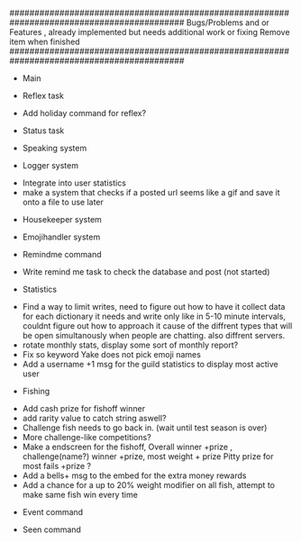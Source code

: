 ###########################################################################################
Bugs/Problems and or Features , already implemented but needs additional work or fixing
Remove item when finished
###########################################################################################

* Main

* Reflex task
- Add holiday command for reflex?

* Status task

* Speaking system

* Logger system
- Integrate into user statistics
- make a system that checks if a posted url seems like a gif and save it onto a file to use later

* Housekeeper system

* Emojihandler system

* Remindme command
- Write remind me task to check the database and post (not started)

* Statistics
- Find a way to limit writes, need to figure out how to have it collect data for each dictionary it needs and write
only like in 5-10 minute intervals, couldnt figure out how to approach it cause of the diffrent types that will be open
simultanously when people are chatting. also diffrent servers.
- rotate monthly stats, display some sort of monthly report? 
- Fix so keyword Yake does not pick emoji names
- Add a username +1 msg for the guild statistics to display most active user

* Fishing
- Add cash prize for fishoff winner
- add rarity value to catch string aswell?
- Challenge fish needs to go back in. (wait until test season is over)
- More challenge-like competitions? 
- Make a endscreen for the fishoff, Overall winner +prize , challenge(name?) winner +prize, most weight + prize
Pitty prize for most fails +prize ? 
- Add a bells+ msg to the embed for the extra money rewards
- Add a chance for a up to 20% weight modifier on all fish, attempt to make same fish win every time

* Event command


* Seen command
